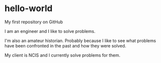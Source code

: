 hello-world
===========

My first repository on GitHub

I am an engineer and I like to solve problems.

I'm also an amateur historian. Probably because I like to see what problems have been confronted in the past and how they were solved.

My client is NCIS and I currently solve problems for them.
